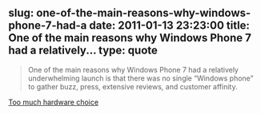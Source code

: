 slug: one-of-the-main-reasons-why-windows-phone-7-had-a
date: 2011-01-13 23:23:00
title: One of the main reasons why Windows Phone 7 had a relatively...
type: quote
---

> One of the main reasons why Windows Phone 7 had a relatively underwhelming launch is that there was no single “Windows phone” to gather buzz, press, extensive reviews, and customer affinity.

[Too much hardware choice](http://www.marco.org/2730711751)
